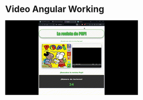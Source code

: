 # Video Angular Working


![](https://github.com/cristianmoreiraa/Angular-SXE/blob/main/Angular.gif)
